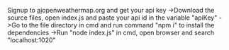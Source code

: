 Signup to [ai](https://openweathermap.org/)openweathermap.org and get your api key
->Download the source files, open index.js and paste your api id in the variable "apiKey"
->Go to the file directory in cmd and run command "npm i" to install the dependencies
->Run "node index.js" in cmd, open browser and search "localhost:1020"
